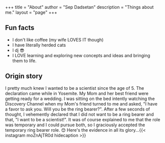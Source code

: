 +++
title = "About"
author = "Sep Dadsetan"
description = "Things about me."
layout = "page"
+++

## Fun facts
- I don't like coffee (my wife LOVES IT though)
- I have literally herded cats
- I dj 😎
- I LOVE learning and exploring new concepts and ideas and bringing them to life.

## Origin story
I pretty much knew I wanted to be a scientist since the age of 5. The declaration came while in Yosemite. My Mom and her best friend were getting ready for a wedding. I was sitting on the bed intently watching the Discovery Channel when my Mom's friend turned to me and asked, "I have a favor to ask you. Will you be the ring bearer?". After a few seconds of thought, I vehemently declared that I did not want to be a ring bearer and that, "I want to be a scientist!". It was of course explained to me that the role was temporary and I could pursue both, so I graciously accepted the temporary ring bearer role. 😊 Here's the evidence in all its glory...{{< instagram moZnAjTR0d hidecaption >}}
